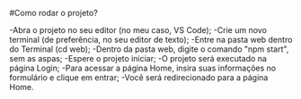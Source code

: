 #Como rodar o projeto?

-Abra o projeto no seu editor (no meu caso, VS Code);
-Crie um novo terminal (de preferência, no seu editor de texto);
-Entre na pasta web dentro do Terminal (cd web);
-Dentro da pasta web, digite o comando "npm start", sem as aspas;
-Espere o projeto iniciar;
-O projeto será executado na página Login;
-Para acessar a página Home, insira suas informações no formulário e clique em entrar;
-Você será redirecionado para a página Home.